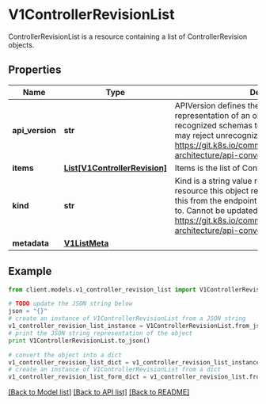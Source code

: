 # V1ControllerRevisionList

ControllerRevisionList is a resource containing a list of ControllerRevision objects.

## Properties
Name | Type | Description | Notes
------------ | ------------- | ------------- | -------------
**api_version** | **str** | APIVersion defines the versioned schema of this representation of an object. Servers should convert recognized schemas to the latest internal value, and may reject unrecognized values. More info: https://git.k8s.io/community/contributors/devel/sig-architecture/api-conventions.md#resources | [optional] 
**items** | [**List[V1ControllerRevision]**](V1ControllerRevision.md) | Items is the list of ControllerRevisions | 
**kind** | **str** | Kind is a string value representing the REST resource this object represents. Servers may infer this from the endpoint the client submits requests to. Cannot be updated. In CamelCase. More info: https://git.k8s.io/community/contributors/devel/sig-architecture/api-conventions.md#types-kinds | [optional] 
**metadata** | [**V1ListMeta**](V1ListMeta.md) |  | [optional] 

## Example

```python
from client.models.v1_controller_revision_list import V1ControllerRevisionList

# TODO update the JSON string below
json = "{}"
# create an instance of V1ControllerRevisionList from a JSON string
v1_controller_revision_list_instance = V1ControllerRevisionList.from_json(json)
# print the JSON string representation of the object
print V1ControllerRevisionList.to_json()

# convert the object into a dict
v1_controller_revision_list_dict = v1_controller_revision_list_instance.to_dict()
# create an instance of V1ControllerRevisionList from a dict
v1_controller_revision_list_form_dict = v1_controller_revision_list.from_dict(v1_controller_revision_list_dict)
```
[[Back to Model list]](../README.md#documentation-for-models) [[Back to API list]](../README.md#documentation-for-api-endpoints) [[Back to README]](../README.md)


